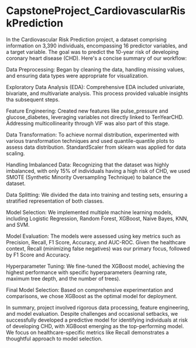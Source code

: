 # CapstoneProject_CardiovascularRiskPrediction
In the Cardiovascular Risk Prediction project, a dataset comprising information on 3,390 individuals, encompassing 16 predictor variables, and a target variable. The goal was to predict the 10-year risk of developing coronary heart disease (CHD). Here's a concise summary of our workflow:

Data Preprocessing: Began by cleaning the data, handling missing values, and ensuring data types were appropriate for visualization.

Exploratory Data Analysis (EDA): Comprehensive EDA included univariate, bivariate, and multivariate analysis. This process provided valuable insights tha subsequent steps.

Feature Engineering: Created new features like pulse_pressure and glucose_diabetes, leveraging variables not directly linked to TenYearCHD. Addressing multicollinearity through VIF was also part of this stage.

Data Transformation: To achieve normal distribution, experimented with various transformation techniques and used quantile-quantile plots to assess data distribution. StandardScaler from sklearn was applied for data scaling.

Handling Imbalanced Data: Recognizing that the dataset was highly imbalanced, with only 15% of individuals having a high risk of CHD, we used SMOTE (Synthetic Minority Oversampling Technique) to balance the dataset.

Data Splitting: We divided the data into training and testing sets, ensuring a stratified representation of both classes.

Model Selection: We implemented multiple machine learning models, including Logistic Regression, Random Forest, XGBoost, Naive Bayes, KNN, and SVM.

Model Evaluation: The models were assessed using key metrics such as Precision, Recall, F1 Score, Accuracy, and AUC-ROC. Given the healthcare context, Recall (minimizing false negatives) was our primary focus, followed by F1 Score and Accuracy.

Hyperparameter Tuning: We fine-tuned the XGBoost model, achieving the highest performance with specific hyperparameters (learning rate, maximum tree depth, and the number of trees).

Final Model Selection: Based on comprehensive experimentation and comparisons, we chose XGBoost as the optimal model for deployment.

In summary, project involved rigorous data processing, feature engineering, and model evaluation. Despite challenges and occasional setbacks, we successfully developed a predictive model for identifying individuals at risk of developing CHD, with XGBoost emerging as the top-performing model. We focus on healthcare-specific metrics like Recall demonstrates a thoughtful approach to model selection.
